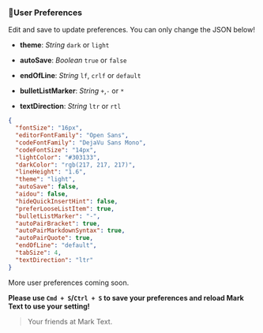 ### :bust_in_silhouette:User Preferences

Edit and save to update preferences. You can only change the JSON below!

- **theme**: *String* `dark` or `light`

- **autoSave**: *Boolean* `true` or `false`

- **endOfLine**: *String* `lf`, `crlf` or `default`

- **bulletListMarker**: *String* `+`,`-` or `*`

- **textDirection**: *String* `ltr` or `rtl`

```json
{
  "fontSize": "16px",
  "editorFontFamily": "Open Sans",
  "codeFontFamily": "DejaVu Sans Mono",
  "codeFontSize": "14px",
  "lightColor": "#303133",
  "darkColor": "rgb(217, 217, 217)",
  "lineHeight": "1.6",
  "theme": "light",
  "autoSave": false,
  "aidou": false,
  "hideQuickInsertHint": false,
  "preferLooseListItem": true,
  "bulletListMarker": "-",
  "autoPairBracket": true,
  "autoPairMarkdownSyntax": true,
  "autoPairQuote": true,
  "endOfLine": "default",
  "tabSize": 4,
  "textDirection": "ltr"
}
```

More user preferences coming soon.

**Please use `Cmd + S`/`Ctrl + S` to save your preferences and reload Mark Text to use your setting!**

> Your friends at Mark Text.

